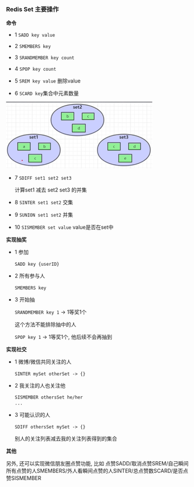 ### Redis Set 主要操作

**命令**

- 1 `SADD key value`

- 2 `SMEMBERS key`

- 3 `SRANDMEMBER key count`

- 4 `SPOP key count`

- 5 `SREM key value` 删除value

- 6 `SCARD key`集合中元素数量

![redis-set](/pic/redis-set.png)

- 7 `SDIFF set1 set2 set3`

    计算set1 减去 set2 set3 的并集

- 8 `SINTER set1 set2` 交集

- 9 `SUNION set1 set2` 并集

- 10 `SISMEMBER set value` value是否在set中

**实现抽奖**

- 1 参加

    `SADD key {userID}`

- 2 所有参与人

    `SMEMBERS key`

- 3 开始抽

    `SRANDMEMBER key 1` -> 1等奖1个 

    这个方法不能排除抽中的人

    `SPOP key 1` -> 1等奖1个, 他后续不会再抽到


**实现社交**

- 1 微博/微信共同关注的人
    
    `SINTER mySet otherSet -> {}`

- 2 我关注的人也关注他

    ```
    SISMEMBER othersSet he/her
    ...
    ```

- 3 可能认识的人

    `SDIFF othersSet mySet -> {}`
    
    别人的关注列表减去我的关注列表得到的集合

**其他**

另外, 还可以实现微信朋友圈点赞功能, 比如 点赞SADD/取消点赞SREM/自己瞬间所有点赞的人SMEMBERS/外人看瞬间点赞的人SINTER/总点赞数SCARD/是否点赞SISMEMBER
